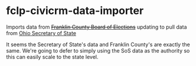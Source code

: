 fclp-civicrm-data-importer
==========================

Imports data from ~~[Franklin County Board of Elections](https://vote.franklincountyohio.gov/candidates/voter-data.cfm)~~ updating to pull data from [Ohio Secretary of State](http://www2.sos.state.oh.us/pls/voter/f?p=111%3A1)

It seems the Secretary of State's data and Franklin County's are exactly the same. We're going to defer to simply using the SoS data as the authority
so this can easily scale to the state level.
